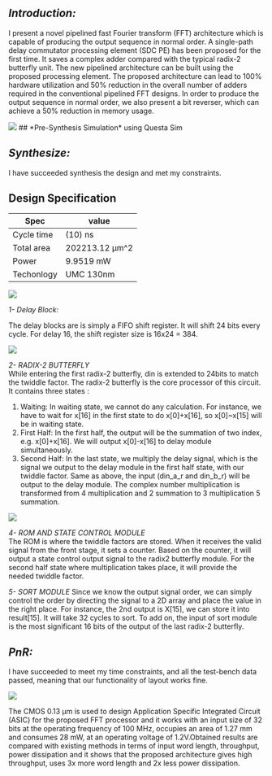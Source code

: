 ## *Introduction:*
I present a novel pipelined fast Fourier transform (FFT) architecture which is capable of producing the output sequence in normal order. A single-path delay commutator processing element (SDC PE) has been proposed for the first time. It saves a complex adder compared with the typical radix-2 butterfly unit. The new pipelined architecture can be built using the proposed processing element. The proposed architecture can lead to 100% hardware utilization and 50% reduction in the overall number of adders required in the conventional pipelined FFT designs. In order to produce the output sequence in normal order, we also present a bit reverser, which can achieve a 50% reduction in memory usage.

<img src= "https://github.com/abdelazeem201/Design-and-ASICImplementation-of-32-Point-FFT-Processor/blob/main/Pics/design.png">
## *Pre-Synthesis Simulation*
using Questa Sim


## *Synthesize:*

I have succeeded synthesis the design and met  my constraints.

## Design Specification
|Spec        | value         |
|----------- | ------------- |
|Cycle time  | (10) ns       |
|Total area  | 202213.12 µm^2|
|Power       | 9.9519 mW     |
|Techonlogy  | UMC 130nm     | 

<img src= "https://github.com/abdelazeem201/Design-and-ASICImplementation-of-32-Point-FFT-Processor/blob/main/Pics/FFT.png">

*1- Delay Block:* 

The delay blocks are is simply a FIFO shift register. It will shift 24 bits every cycle. For delay 16, the shift register size is 16x24 = 384.

<img src= "https://github.com/abdelazeem201/Design-and-ASICImplementation-of-32-Point-FFT-Processor/blob/main/Pics/shift.png">

*2- RADIX-2 BUTTERFLY*  
While entering the first radix-2 butterfly, din is extended to 24bits to match the twiddle factor. The radix-2 butterfly is the core processor of this circuit. It contains three states :  
1. Waiting: In waiting state, we cannot do any calculation. For instance, we have to wait for x[16] in the first state to do x[0]+x[16], so x[0]~x[15] will be in waiting state.
2. First Half: In the first half, the output will be the summation of two index, e.g. x[0]+x[16]. We will output x[0]-x[16] to delay module simultaneously.
3. Second Half: In the last state, we multiply the delay signal, which is the signal we output to the delay module in the first half state, with our twiddle factor. Same as above, the input (din_a_r and din_b_r) will be output to the delay module. The complex number multiplication is transformed from 4 multiplication and 2 summation to 3 multiplication 5 summation.

<img src="https://github.com/abdelazeem201/Design-and-ASICImplementation-of-32-Point-FFT-Processor/blob/main/Pics/radix.png">

*4- ROM AND STATE CONTROL MODULE*  
The ROM is where the twiddle factors are stored. When it receives the valid signal from the front stage, it sets a counter. Based on the counter, it will output a state control output signal to the radix2 butterfly module. For the second half state where multiplication takes place, it will provide the needed twiddle factor.  

*5- SORT MODULE* 
Since we know the output signal order, we can simply control the order by directing the signal to a 2D array and place the value in the right place. For instance, the 2nd output is X[15], we can store it into result[15]. It will take 32 cycles to sort. To add on, the input of sort module is the most significant 16 bits of the output of the last radix-2 butterfly.

## *PnR:*

I have succeeded to meet my time constraints, and all the test-bench data passed, meaning that our functionality of layout works fine.

<img src= "https://github.com/abdelazeem201/Design-and-ASICImplementation-of-32-Point-FFT-Processor/blob/main/Pics/GDS.png">
  
 The CMOS 0.13 μm is used to design Application Specific Integrated Circuit (ASIC) for the proposed FFT processor and it works with an input size of 32 bits at the operating frequency of 100 MHz, occupies an area of 1.27 mm and consumes 28 mW, at an operating voltage of 1.2V.Obtained results are compared with existing methods in terms of input word length, throughput, power dissipation and it shows that the proposed architecture gives high throughput, uses 3x more word length and 2x less power dissipation.
